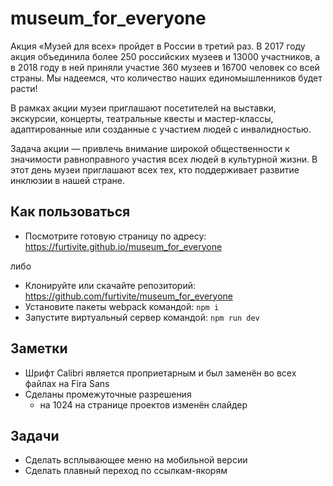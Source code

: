 # museum_for_everyone
Акция «Музей для всех» пройдет в России в третий раз. В 2017 году акция объединила более 250 российских музеев и 13000 участников, а в 2018 году в ней приняли участие 360 музеев и 16700 человек со всей страны. Мы надеемся, что количество наших единомышленников будет расти!

В рамках акции музеи приглашают посетителей на выставки, экскурсии, концерты, театральные квесты и мастер-классы, адаптированные или созданные с участием людей с инвалидностью.

Задача акции — привлечь внимание широкой общественности к значимости равноправного участия всех людей в культурной жизни. В этот день музеи приглашают всех тех, кто поддерживает развитие инклюзии в нашей стране.

## Как пользоваться
- Посмотрите готовую страницу по адресу: <https://furtivite.github.io/museum_for_everyone>

либо

- Клонируйте или скачайте репозиторий: <https://github.com/furtivite/museum_for_everyone>
- Установите пакеты webpack командой: `npm i`
- Запустите виртуальный сервер командой: `npm run dev`

## Заметки
- Шрифт Calibri является проприетарным и был заменён во всех файлах на Fira Sans
- Сделаны промежуточные разрешения
  - на 1024 на странице проектов изменён слайдер

## Задачи
- Сделать всплывающее меню на мобильной версии
- Сделать плавный переход по ссылкам-якорям

